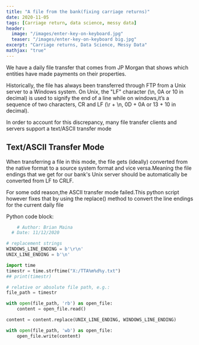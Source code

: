 ```yaml
---
title: "A file from the bank(fixing carriage returns)"
date: 2020-11-05
tags: [Carriage return, data science, messy data]
header:
  image: "/images/enter-key-on-keyboard.jpg"
  teaser: "/images/enter-key-on-keyboard big.jpg"
excerpt: "Carriage returns, Data Science, Messy Data"
mathjax: "true"
---
```


We have a daily file transfer that comes from JP Morgan that shows which entities have made payments on their properties.

Historically, the file has always been transferred through FTP from a Unix server to a Windows system.
On Unix, the "LF" character (\n, 0A or 10 in decimal) is used to signify the end of a line while on windows,it’s a sequence of two characters, CR and LF (\r + \n, 0D + 0A or 13 + 10 in decimal).

In order to account for this discrepancy, many file transfer clients and servers support a text/ASCII transfer mode

## Text/ASCII Transfer Mode

When transferring a file in this mode, the file gets (ideally) converted from the native format to a source system format and vice versa.Meaning the file endings that we get for our bank's Unix server should be automatically be converted from LF to CRLF.

For some odd reason,the ASCII transfer mode failed.This python script however fixes that by using the replace() method to convert the line endings for the current daily file


Python code block:
```python
    # Author: Brian Maina
  # Date: 11/12/2020

# replacement strings
WINDOWS_LINE_ENDING = b'\r\n'
UNIX_LINE_ENDING = b'\n'

import time
timestr = time.strftime("X:/TTA%m%d%y.txt")
## print(timestr)

# relative or absolute file path, e.g.:
file_path = timestr

with open(file_path, 'rb') as open_file:
    content = open_file.read()

content = content.replace(UNIX_LINE_ENDING, WINDOWS_LINE_ENDING)

with open(file_path, 'wb') as open_file:
    open_file.write(content)
```